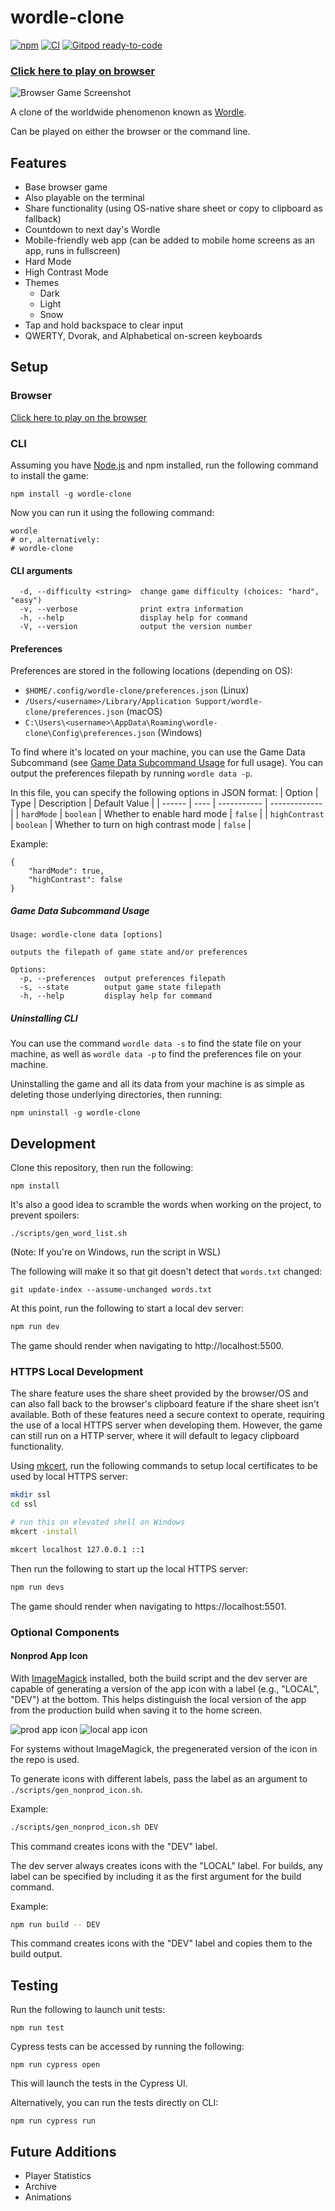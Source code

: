 # wordle-clone

[![npm](https://img.shields.io/npm/v/wordle-clone)](https://www.npmjs.com/package/wordle-clone)
[![CI](https://github.com/Coteh/wordle-clone/actions/workflows/ci.yml/badge.svg)](https://github.com/Coteh/wordle-clone/actions/workflows/ci.yml)
[![Gitpod ready-to-code](https://img.shields.io/badge/Gitpod-ready--to--code-908a85?logo=gitpod)](https://gitpod.io/#https://github.com/Coteh/wordle-clone)

### [**Click here to play on browser**](https://coteh.github.io/wordle-clone)

![Browser Game Screenshot](screenshot.gif "Browser Game Screenshot")

A clone of the worldwide phenomenon known as [Wordle](https://www.powerlanguage.co.uk/wordle/).

Can be played on either the browser or the command line.

## Features

- Base browser game
- Also playable on the terminal
- Share functionality (using OS-native share sheet or copy to clipboard as fallback)
- Countdown to next day's Wordle
- Mobile-friendly web app (can be added to mobile home screens as an app, runs in fullscreen)
- Hard Mode
- High Contrast Mode
- Themes
  - Dark
  - Light
  - Snow
- Tap and hold backspace to clear input
- QWERTY, Dvorak, and Alphabetical on-screen keyboards

## Setup

### Browser

[Click here to play on the browser](https://coteh.github.io/wordle-clone)

### CLI

Assuming you have [Node.js](https://nodejs.org) and npm installed, run the following command to install the game:

```
npm install -g wordle-clone
```

Now you can run it using the following command:

```
wordle
# or, alternatively:
# wordle-clone
```

#### CLI arguments

```
  -d, --difficulty <string>  change game difficulty (choices: "hard", "easy")
  -v, --verbose              print extra information
  -h, --help                 display help for command
  -V, --version              output the version number
```

#### Preferences

Preferences are stored in the following locations (depending on OS):
- `$HOME/.config/wordle-clone/preferences.json` (Linux)
- `/Users/<username>/Library/Application Support/wordle-clone/preferences.json` (macOS)
- `C:\Users\<username>\AppData\Roaming\wordle-clone\Config\preferences.json` (Windows)

To find where it's located on your machine, you can use the Game Data Subcommand (see [Game Data Subcommand Usage](#game-data-subcommand-usage) for full usage). You can output the preferences filepath by running `wordle data -p`.

In this file, you can specify the following options in JSON format:
| Option | Type | Description | Default Value |
| ------ | ---- | ----------- | ------------- |
| `hardMode` | `boolean` | Whether to enable hard mode | `false` |
| `highContrast` | `boolean` | Whether to turn on high contrast mode | `false` |

Example:
```
{
    "hardMode": true,
    "highContrast": false
}
```

##### Game Data Subcommand Usage

```
Usage: wordle-clone data [options]

outputs the filepath of game state and/or preferences

Options:
  -p, --preferences  output preferences filepath
  -s, --state        output game state filepath
  -h, --help         display help for command
```

##### Uninstalling CLI

You can use the command `wordle data -s` to find the state file on your machine, as well as `wordle data -p` to find the preferences file on your machine.

Uninstalling the game and all its data from your machine is as simple as deleting those underlying directories, then running:

```
npm uninstall -g wordle-clone
```

## Development

Clone this repository, then run the following:

```
npm install
```

It's also a good idea to scramble the words when working on the project, to prevent spoilers:

```
./scripts/gen_word_list.sh
```

(Note: If you're on Windows, run the script in WSL)

The following will make it so that git doesn't detect that `words.txt` changed:

```
git update-index --assume-unchanged words.txt
```

At this point, run the following to start a local dev server:

```sh
npm run dev
```

The game should render when navigating to http://localhost:5500.

### HTTPS Local Development

The share feature uses the share sheet provided by the browser/OS and can also fall back to the browser's clipboard feature if the share sheet isn't available. Both of these features need a secure context to operate, requiring the use of a local HTTPS server when developing them. However, the game can still run on a HTTP server, where it will default to legacy clipboard functionality.

Using [mkcert](https://github.com/FiloSottile/mkcert), run the following commands to setup local certificates to be used by local HTTPS server:

```sh
mkdir ssl
cd ssl

# run this on elevated shell on Windows
mkcert -install

mkcert localhost 127.0.0.1 ::1
```

Then run the following to start up the local HTTPS server:

```sh
npm run devs
```

The game should render when navigating to https://localhost:5501.

### Optional Components

#### Nonprod App Icon

With [ImageMagick](https://imagemagick.org/) installed, both the build script and the dev server are capable of generating a version of the app icon with a label (e.g., "LOCAL", "DEV") at the bottom. This helps distinguish the local version of the app from the production build when saving it to the home screen.

![prod app icon](icon128.png)
![local app icon](icon128_nonprod.png)

For systems without ImageMagick, the pregenerated version of the icon in the repo is used.

To generate icons with different labels, pass the label as an argument to `./scripts/gen_nonprod_icon.sh`.

Example:
```sh
./scripts/gen_nonprod_icon.sh DEV
```

This command creates icons with the "DEV" label.

The dev server always creates icons with the "LOCAL" label. For builds, any label can be specified by including it as the first argument for the build command.

Example:
```sh
npm run build -- DEV
```

This command creates icons with the "DEV" label and copies them to the build output.

## Testing

Run the following to launch unit tests:

```
npm run test
```

Cypress tests can be accessed by running the following:

```
npm run cypress open
```

This will launch the tests in the Cypress UI. 

Alternatively, you can run the tests directly on CLI:

```
npm run cypress run
```

## Future Additions

- Player Statistics
- Archive
- Animations
